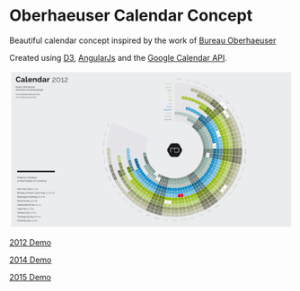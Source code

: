 # Oberhaeuser Calendar Concept

Beautiful calendar concept inspired by the work of [Bureau Oberhaeuser](https://www.behance.net/gallery/oberhaeuserinfo-calendar-2013/5761467)

Created using [D3](https://d3js.org/), [AngularJs](https://angularjs.org/) and the [Google Calendar API](https://developers.google.com/google-apps/calendar/).

![Calendar Preview](https://github.com/rodleviton/calendar/blob/master/calendar-preview.png)

[2012 Demo](http://www.rodneyleviton.com/calendar/#/2012)

[2014 Demo](http://www.rodneyleviton.com/calendar/#/2014)

[2015 Demo](http://www.rodneyleviton.com/calendar/#/2015)
